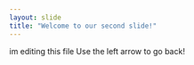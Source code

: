 ```yaml
---
layout: slide
title: "Welcome to our second slide!"
---
```

im editing this file 
Use the left arrow to go back!
